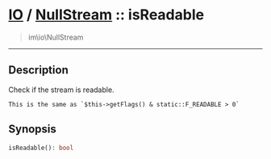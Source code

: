 # [IO](IO.md) / [NullStream](IO-NullStream.md) :: isReadable
 > im\io\NullStream
____

## Description
Check if the stream is readable.

    This is the same as `$this->getFlags() & static::F_READABLE > 0`  

## Synopsis
```php
isReadable(): bool
```
